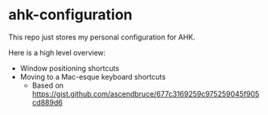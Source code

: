 # ahk-configuration

This repo just stores my personal configuration for AHK.

Here is a high level overview:
* Window positioning shortcuts
* Moving to a Mac-esque keyboard shortcuts 
  * Based on https://gist.github.com/ascendbruce/677c3169259c975259045f905cd889d6

